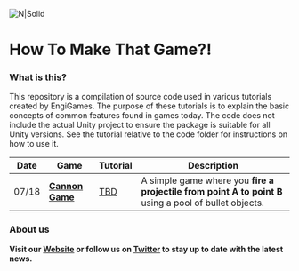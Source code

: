 ![N|Solid](https://www.engigames.ca/wp-content/uploads/2018/07/cropped-PNG-2-3-1200x214.png)



# __How To Make That Game?!__



### What is this?
This repository is a compilation of source code used in various tutorials created by EngiGames. The purpose of these tutorials is to explain the basic concepts of common features found in games today. The code does not include the actual Unity project to ensure the package is suitable for all Unity versions. See the tutorial relative to the code folder for instructions on how to use it. 



| Date | Game | Tutorial | Description |
| ----- | ----- | ------ | ------ |
| 07/18 | [__Cannon Game__](https://bitbucket.org/EngiGamesBitbucket/howtomakethatgame/src/master/CannonExample/) | [TBD](//) | A simple game where you __fire a projectile from point A to point B__ using a pool of bullet objects.




### About us
__Visit our [Website](https://www.engigames.ca) or follow us on [Twitter](www.twitter.com/engigames) to stay up to date with the latest news.__